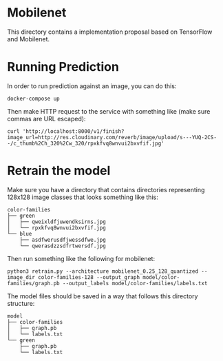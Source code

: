 # Mobilenet
This directory contains a  implementation proposal based on TensorFlow and Mobilenet.

# Running Prediction
In order to run prediction against an image, you can do this:

```
docker-compose up
```

Then make HTTP request to the service with something like (make sure commas are URL escaped):

```
curl 'http://localhost:8000/v1/finish?image_url=http://res.cloudinary.com/reverb/image/upload/s---YUQ-2CS--/c_thumb%2Ch_320%2Cw_320/rpxkfvq8wnvui2bxvfif.jpg'
```

# Retrain the model
Make sure you have a directory that contains directories representing 128x128
image classes that looks something like this:

```
color-families
├── green
│   ├── qweixldfjuwendksirns.jpg
│   └── rpxkfvq8wnvui2bxvfif.jpg
└── blue
    ├── asdfwerusdfjwessdfwe.jpg
    └── qwerasdzzsdfrtwersdf.jpg
```

Then run something like the following for mobilenet:

```
python3 retrain.py --architecture mobilenet_0.25_128_quantized --image_dir color-families-128 --output_graph model/color-families/graph.pb --output_labels model/color-families/labels.txt
```

The model files should be saved in a way that follows this directory structure:

```
model
├── color-families
│   ├── graph.pb
│   └── labels.txt
└── green
    ├── graph.pb
    └── labels.txt
```

